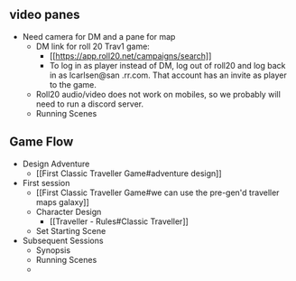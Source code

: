 ## video panes

* Need camera for DM and a pane for map 
	* DM link for roll 20 Trav1 game: 
		* [[https://app.roll20.net/campaigns/search]]
		* To log in as player instead of DM, log out of roll20 and log back in as lcarlsen@san .rr.com.  That account has an invite as player to the game.
	* Roll20 audio/video does not work on mobiles, so we probably will need to run a discord server.
	* Running Scenes

## Game Flow
* Design Adventure
	* [[First Classic Traveller Game#adventure design]]
* First session
	* [[First Classic Traveller Game#we can use the pre-gen'd traveller maps galaxy]]
	* Character Design
		* [[Traveller - Rules#Classic Traveller]]
	* Set Starting Scene
* Subsequent Sessions
	* Synopsis
	* Running Scenes
	* 